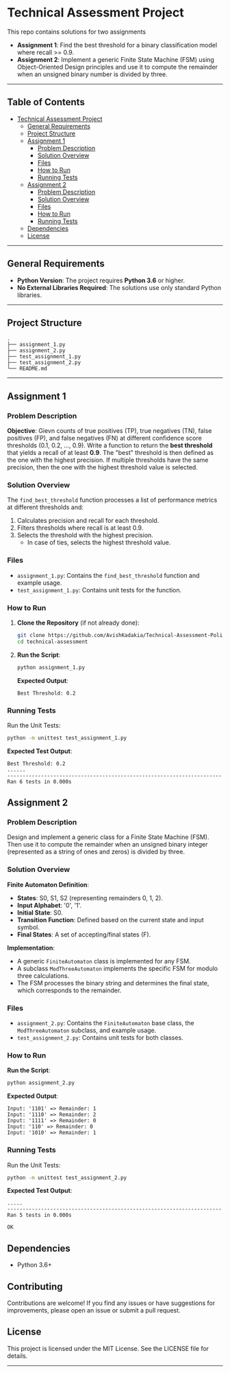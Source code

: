 
# Technical Assessment Project

This repo contains solutions for two assignments
- **Assignment 1**: Find the best threshold for a binary classification model where recall >= 0.9.
- **Assignment 2**: Implement a generic Finite State Machine (FSM) using Object-Oriented Design principles and use it to compute the remainder when an unsigned binary number is divided by three. 

---

## Table of Contents

- [Technical Assessment Project](#technical-assessment-project)
  - [General Requirements](#general-requirements)
  - [Project Structure](#project-structure)
  - [Assignment 1](#assignment-1)
    - [Problem Description](#problem-description)
    - [Solution Overview](#solution-overview)
    - [Files](#files)
    - [How to Run](#how-to-run)
    - [Running Tests](#running-tests)
  - [Assignment 2](#assignment-2)
    - [Problem Description](#problem-description-1)
    - [Solution Overview](#solution-overview-1)
    - [Files](#files-1)
    - [How to Run](#how-to-run-1)
    - [Running Tests](#running-tests-1)
  - [Dependencies](#dependencies)
  - [License](#license)

---

## General Requirements

- **Python Version**: The project requires **Python 3.6** or higher.
- **No External Libraries Required**: The solutions use only standard Python libraries.

---

## Project Structure

```
. 
├── assignment_1.py 
├── assignment_2.py 
├── test_assignment_1.py 
├── test_assignment_2.py 
└── README.md
```

---

## Assignment 1

### Problem Description


**Objective**: Gievn counts of true positives (TP), true negatives (TN), false positives (FP), and false negatives (FN) at different confidence score thresholds (0.1, 0.2, ..., 0.9). Write a function to return the **best threshold** that yields a recall of at least **0.9**. The "best" threshold is then defined as the one with the highest precision. If multiple thresholds have the same precision, then the one with the highest threshold value is selected.

### Solution Overview

The `find_best_threshold` function processes a list of performance metrics at different thresholds and:

1. Calculates precision and recall for each threshold.
2. Filters thresholds where recall is at least 0.9.
3. Selects the threshold with the highest precision.
   - In case of ties, selects the highest threshold value.

### Files

- `assignment_1.py`: Contains the `find_best_threshold` function and example usage.
- `test_assignment_1.py`: Contains unit tests for the function.

### How to Run

1. **Clone the Repository** (if not already done):

   ```bash
   git clone https://github.com/AvishKadakia/Technical-Assessment-Policy-Reporter.git
   cd technical-assessment
   ```

2. **Run the Script**:

   ```bash
   python assignment_1.py
   ```

   **Expected Output**:

   ```
   Best Threshold: 0.2
   ```

### Running Tests

Run the Unit Tests:

```bash
python -m unittest test_assignment_1.py
```

**Expected Test Output**:

```
Best Threshold: 0.2
......
----------------------------------------------------------------------
Ran 6 tests in 0.000s
```

## Assignment 2

### Problem Description

Design and implement a generic class for a Finite State Machine (FSM). Then use it to compute the remainder when an unsigned binary integer (represented as a string of ones and zeros) is divided by three.


### Solution Overview

**Finite Automaton Definition**:

- **States**: S0, S1, S2 (representing remainders 0, 1, 2).
- **Input Alphabet**: '0', '1'.
- **Initial State**: S0.
- **Transition Function**: Defined based on the current state and input symbol.
- **Final States**: A set of accepting/final states (F).
  
**Implementation**:

- A generic `FiniteAutomaton` class is implemented for any FSM.
- A subclass `ModThreeAutomaton` implements the specific FSM for modulo three calculations.
- The FSM processes the binary string and determines the final state, which corresponds to the remainder.

### Files

- `assignment_2.py`: Contains the `FiniteAutomaton` base class, the `ModThreeAutomaton` subclass, and example usage.
- `test_assignment_2.py`: Contains unit tests for both classes.

### How to Run

**Run the Script**:

```bash
python assignment_2.py
```

**Expected Output**:

```
Input: '1101' => Remainder: 1
Input: '1110' => Remainder: 2
Input: '1111' => Remainder: 0
Input: '110' => Remainder: 0
Input: '1010' => Remainder: 1
```

### Running Tests

Run the Unit Tests:

```bash
python -m unittest test_assignment_2.py
```

**Expected Test Output**:

```
.....
----------------------------------------------------------------------
Ran 5 tests in 0.000s

OK
```

## Dependencies

- Python 3.6+

## Contributing

Contributions are welcome! If you find any issues or have suggestions for improvements, please open an issue or submit a pull request.

## License

This project is licensed under the MIT License. See the LICENSE file for details.

---
